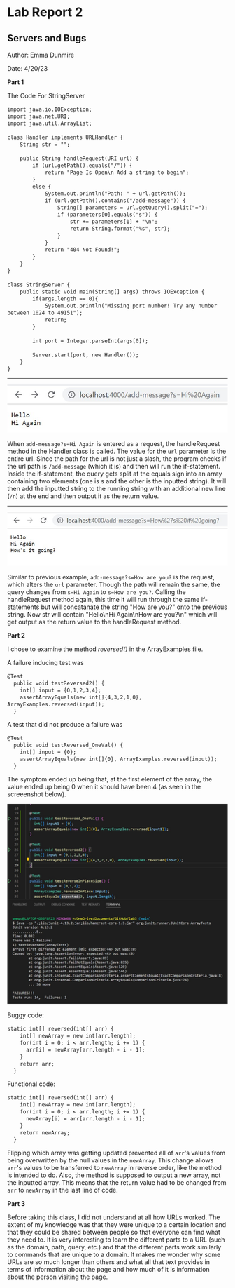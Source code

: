 # Lab Report 2 #

## Servers and Bugs ##

Author: Emma Dunmire

Date: 4/20/23

**Part 1**

The Code For StringServer
```
import java.io.IOException;
import java.net.URI;
import java.util.ArrayList;

class Handler implements URLHandler {
    String str = "";

    public String handleRequest(URI url) {
        if (url.getPath().equals("/")) {
            return "Page Is Open\n Add a string to begin";
        }
        else {
            System.out.println("Path: " + url.getPath());
            if (url.getPath().contains("/add-message")) {
                String[] parameters = url.getQuery().split("=");
                if (parameters[0].equals("s")) {
                    str += parameters[1] + "\n";
                    return String.format("%s", str);
                }
            }
            return "404 Not Found!";
        }
    }
}

class StringServer {
    public static void main(String[] args) throws IOException {
        if(args.length == 0){
            System.out.println("Missing port number! Try any number between 1024 to 49151");
            return;
        }

        int port = Integer.parseInt(args[0]);

        Server.start(port, new Handler());
    }
}
```

---

![Screenshot 1](lab2_p1command1.jpg)

When `add-message?s=Hi Again` is entered as a request, the handleRequest method in the Handler class is called. The value for the `url` parameter is the entire url.
Since the path for the url is not just a slash, the program checks if the url path is `/add-message` (which it is) and then will run the if-statement. Inside the if-statement,
the query gets split at the equals sign into an array containing two elements (one is s and the other is the inputted string). It will then add the inputted string to the
running string with an additional new line (`/n`) at the end and then output it as the return value.

---

![Screenshot 2](lab2_p1command2.jpg)

Similar to previous example, `add-message?s=How are you?` is the request, which alters the `url` parameter. Though the path will remain the same, the query changes from `s=Hi Again`
to `s=How are you?`. Calling the handleRequest method again, this time it will run through the same if-statements but will concatanate the string "How are you?" onto the previous
string. Now str will contain "Hello\nHi Again\nHow are you?\n" which will get output as the return value to the handleRequest method.

**Part 2**

I chose to examine the method *reversed()* in the ArrayExamples file.

A failure inducing test was

```
@Test
  public void testReversed2() {
    int[] input = {0,1,2,3,4};
    assertArrayEquals(new int[]{4,3,2,1,0}, ArrayExamples.reversed(input));
  }
```

A test that did not produce a failure was

```
@Test
  public void testReversed_OneVal() {
    int[] input = {0};
    assertArrayEquals(new int[]{0}, ArrayExamples.reversed(input));
  }
```

The symptom ended up being that, at the first element of the array, the value ended up being 0 when it should have been 4 (as seen in the screeenshot below).

![Screenshot 3](lab2_p2testfailure.jpg)

Buggy code:

```
static int[] reversed(int[] arr) {
    int[] newArray = new int[arr.length];
    for(int i = 0; i < arr.length; i += 1) {
      arr[i] = newArray[arr.length - i - 1];
    }
    return arr;
  }
```

Functional code:

```
static int[] reversed(int[] arr) {
    int[] newArray = new int[arr.length];
    for(int i = 0; i < arr.length; i += 1) {
      newArray[i] = arr[arr.length - i - 1];
    }
    return newArray;
  }
```

Flipping which array was getting updated prevented all of `arr`'s values from being overwritten by the null values in the `newArray`. This change allows `arr`'s values to be transferred to `newArray` in reverse order, like the method is intended to do. Also, the method is supposed to output a new array, not the inputted array. This means that the return value had to be changed from `arr` to `newArray` in the last line of code.

**Part 3**

Before taking this class, I did not understand at all how URLs worked. The extent of my knowledge was that they were unique to a certain location and that they could be shared between people so that everyone can find what they need to. It is very interesting to learn the different parts to a URL (such as the domain, path, query, etc.) and that the different parts work similarly to commands that are unique to a domain. It makes me wonder why some URLs are so much longer than others and what all that text provides in terms of information about the page and how much of it is information about the person visiting the page.
